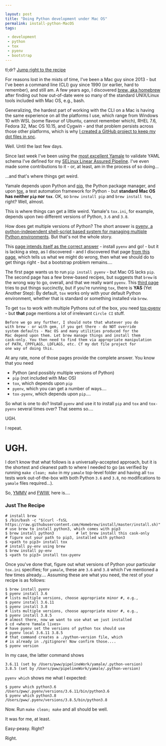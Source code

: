 ```yaml
---

layout: post
title: "Doing Python development under Mac OS"
permalink: install-python-MacOS
tags:

 - development
 - python
 - tox
 - pyenv
 - bootstrap
---
```


tl;dr? [Jump right to the recipe](#just-the-recipe)

For reasons lost in the mists of time, I've been a Mac guy since 2013 - but I've been a command line (CLI) guy since 1990 (or earlier, hard to remember), and still am. A few years ago, I discovered [brew, aka homebrew](https://brew.sh) after finding out how out-of-date were so many of the standard UNIX/Linux tools included with Mac OS, e.g., bash.

Generalizing, the hardest part of working with the CLI on a Mac is having the same experience on all the platforms I use, which range from Windows 10 with WSL (some flavour of Ubuntu, cannot remember which), RHEL 7.6, Fedora 32, Mac OS 10.15, and Cygwin - and that problem persists across those other platforms, which is why [I created a GitHub project to keep my dot files in snc](https://github.com/PeterWhittaker/myDotFiles).

Well. Until the last few days.

Since last week I've been using the [most excellent Yamale](https://github.com/23andMe/Yamale) to validate YAML schema I've defined for my [SELinux Linear Assured Pipeline](https://github.com/PeterWhittaker/LinearAssuredPipeline). I've even made some contributions to it - or, at least, am in the process of so doing...

...and that's where things get weird.

Yamale depends upon Python and [pip](https://pypi.org/project/pip/), the Python package manager, and upon [tox](https://tox.readthedocs.io/en/latest/#), a test automation framework for Python  - but **standard Mac OS has neither `pip` nor `tox`**. OK, so `brew install pip` and `brew install tox`, right? Well, almost.

This is where things can get a little weird. Yamale's `tox.ini`, for example, depends upon two different versions of Python, `3.6` and `3.8`.

How does get multiple versions of Python? The short answer is [pyenv, a python-independent shell-script based system for managing multiple Python environments](https://github.com/pyenv/pyenv). But that's not the whole story.

This [page intends itself as the correct answer](https://opensource.com/article/20/4/pyenv) - install `pyenv` and go! - but it is lacking a step, as I discovered - and I discovered that page [from this page](https://opensource.com/article/19/5/python-3-default-mac), which tells us what we might do wrong, then what we should do to get things right - but a bootstrap problem remains....

The first page wants us to run `pip install pyenv` - but Mac OS lacks `pip`. The second page has a few brew-based recipes, but suggests that `brew` is the wrong way to go, overall, and that we really want `pyenv`. This [third page](https://opensource.com/article/19/6/python-virtual-environments-mac) tries to put things succinctly, but if you're running `tox`, there is **YAS** (Yet Another Step): By default, `tox` works only with your default Python environment, whether that is standard or something installed via `brew`.

To get `tox` to work with multiple Pythons out of the box, you need [tox-pyenv](https://pypi.org/project/tox-pyenv/) - but **that** page mentions a lot of irrelevant `Circle CI` stuff.

```
Before we go any further, I should note that whatever you do
with brew - or with gem, if you get there - do NOT override
system defaults - Mac OS and many utilities produced for the
Mac depend upon them. Let brew manage things and install them
cask-only. You then need to find them via appropriate manipulation
of PATH, CPPFLAGS, LDFLAGS, etc. Cf my dot file project for
one way of doing this.
```

At any rate, none of those pages provide the complete answer. You know that you need
- Python (and possibly multiple versions of Python)
- `pip` (not included with Mac OS)
- `tox`, which depends upon `pip`
- `pyenv`, which you can get a number of ways....
- `tox-pyenv`, which depends upon `pip`....

So what is one to do? Install `pyenv` and use it to install `pip` and `tox` and `tox-pyenv` several times over? That seems so....

UGH.

I repeat.

UGH.
====

I don't know that what follows is a universally-accepted approach, but it is the shortest and cleanest path to where I needed to go (as verified by running `make clean; make` in my `yamale` top-level folder and having all `tox` tests work out-of-the-box with both Python `3.6` and `3.8`, no modifications to `yamale` files required...).

So, [YMMV](http://onlineslangdictionary.com/meaning-definition-of/ymmv) and [FWIW](http://onlineslangdictionary.com/meaning-definition-of/fwiw), here is....

### Just The Recipe
```
# install brew
$ /bin/bash -c "$(curl -fsSL https://raw.githubusercontent.com/Homebrew/install/master/install.sh)"
# use brew to install python3, which comes with pip3
$ brew install python3          # let brew install this cask-only
# figure out your path to pip3, installed with python3
$ <path to pip3> install tox
# install py-env using brew
$ brew install py-env
$ <path to pip3> install tox-pyenv
```

Once you've done that, figure out what versions of Python your particular `tox.ini` specifies; for `yamale`, these are `3.6` and `3.8` which I've mentioned a few times already.... Assuming these are what you need, the rest of your recipe is as follows:
```
$ brew install pyenv
$ pyenv install 3.6
# lists multiple versions, choose appropriate minor #, e.g.,
$ pyenv install 3.6.11
$ pyenv install 3.8
# lists multiple versions, choose appropriate minor #, e.g.,
$ pyenv install 3.8.5
# almost there, now we want to use what we just installed
$ cd <where Yamale lives>
# have pyenv set the versions of python tox should use
$ pyenv local 3.6.11 3.8.5
# that command creates a ./python-version file, which
# is already in ./gitignore! Now confirm those....
$ pyenv version
```
In my case, the latter command shows
```
3.6.11 (set by /Users/pww/pipelineWork/yamale/.python-version)
3.8.5 (set by /Users/pww/pipelineWork/yamale/.python-version)
```
`pyenv which` shows me what I expected:
```
$ pyenv which python3.6
/Users/pww/.pyenv/versions/3.6.11/bin/python3.6
$ pyenv which python3.8
/Users/pww/.pyenv/versions/3.8.5/bin/python3.8
```

Now. Run `make clean; make` and all should be well.

It was for me, at least.

Easy-peasy. Right?

Right.


